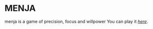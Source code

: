 # MENJA
menja is a game of precision, focus and willpower
You can play it <em>[here](https://sh1k44r.github.io/menja/)</em>.
